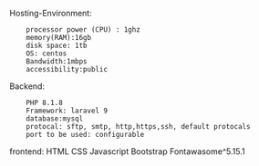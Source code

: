 Hosting-Environment:

        processor power (CPU) : 1ghz
        memory(RAM):16gb
        disk space: 1tb
        OS: centos
        Bandwidth:1mbps
        accessibility:public
Backend:

        PHP 8.1.8
        Framework: laravel 9
        database:mysql
        protocal: sftp, smtp, http,https,ssh, default protocals
        port to be used: configurable

frontend:
        HTML
        CSS
        Javascript
        Bootstrap
        Fontawasome^5.15.1
